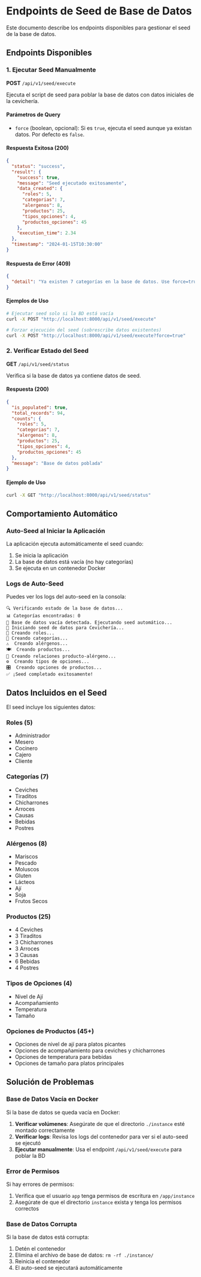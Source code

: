 # Endpoints de Seed de Base de Datos

Este documento describe los endpoints disponibles para gestionar el seed de la base de datos.

## Endpoints Disponibles

### 1. Ejecutar Seed Manualmente

**POST** `/api/v1/seed/execute`

Ejecuta el script de seed para poblar la base de datos con datos iniciales de la cevichería.

#### Parámetros de Query

- `force` (boolean, opcional): Si es `true`, ejecuta el seed aunque ya existan datos. Por defecto es `false`.

#### Respuesta Exitosa (200)

```json
{
  "status": "success",
  "result": {
    "success": true,
    "message": "Seed ejecutado exitosamente",
    "data_created": {
      "roles": 5,
      "categorias": 7,
      "alergenos": 8,
      "productos": 25,
      "tipos_opciones": 4,
      "productos_opciones": 45
    },
    "execution_time": 2.34
  },
  "timestamp": "2024-01-15T10:30:00"
}
```

#### Respuesta de Error (409)

```json
{
  "detail": "Ya existen 7 categorías en la base de datos. Use force=true para sobrescribir."
}
```

#### Ejemplos de Uso

```bash
# Ejecutar seed solo si la BD está vacía
curl -X POST "http://localhost:8000/api/v1/seed/execute"

# Forzar ejecución del seed (sobrescribe datos existentes)
curl -X POST "http://localhost:8000/api/v1/seed/execute?force=true"
```

### 2. Verificar Estado del Seed

**GET** `/api/v1/seed/status`

Verifica si la base de datos ya contiene datos de seed.

#### Respuesta (200)

```json
{
  "is_populated": true,
  "total_records": 94,
  "counts": {
    "roles": 5,
    "categorias": 7,
    "alergenos": 8,
    "productos": 25,
    "tipos_opciones": 4,
    "productos_opciones": 45
  },
  "message": "Base de datos poblada"
}
```

#### Ejemplo de Uso

```bash
curl -X GET "http://localhost:8000/api/v1/seed/status"
```

## Comportamiento Automático

### Auto-Seed al Iniciar la Aplicación

La aplicación ejecuta automáticamente el seed cuando:

1. Se inicia la aplicación
2. La base de datos está vacía (no hay categorías)
3. Se ejecuta en un contenedor Docker

### Logs de Auto-Seed

Puedes ver los logs del auto-seed en la consola:

```
🔍 Verificando estado de la base de datos...
📊 Categorías encontradas: 0
🌱 Base de datos vacía detectada. Ejecutando seed automático...
🌊 Iniciando seed de datos para Cevichería...
👥 Creando roles...
📂 Creando categorías...
⚠️  Creando alérgenos...
🍽️  Creando productos...
🔗 Creando relaciones producto-alérgeno...
⚙️  Creando tipos de opciones...
🎛️  Creando opciones de productos...
✅ ¡Seed completado exitosamente!
```

## Datos Incluidos en el Seed

El seed incluye los siguientes datos:

### Roles (5)
- Administrador
- Mesero
- Cocinero
- Cajero
- Cliente

### Categorías (7)
- Ceviches
- Tiraditos
- Chicharrones
- Arroces
- Causas
- Bebidas
- Postres

### Alérgenos (8)
- Mariscos
- Pescado
- Moluscos
- Gluten
- Lácteos
- Ají
- Soja
- Frutos Secos

### Productos (25)
- 4 Ceviches
- 3 Tiraditos
- 3 Chicharrones
- 3 Arroces
- 3 Causas
- 6 Bebidas
- 4 Postres

### Tipos de Opciones (4)
- Nivel de Ají
- Acompañamiento
- Temperatura
- Tamaño

### Opciones de Productos (45+)
- Opciones de nivel de ají para platos picantes
- Opciones de acompañamiento para ceviches y chicharrones
- Opciones de temperatura para bebidas
- Opciones de tamaño para platos principales

## Solución de Problemas

### Base de Datos Vacía en Docker

Si la base de datos se queda vacía en Docker:

1. **Verificar volúmenes**: Asegúrate de que el directorio `./instance` esté montado correctamente
2. **Verificar logs**: Revisa los logs del contenedor para ver si el auto-seed se ejecutó
3. **Ejecutar manualmente**: Usa el endpoint `/api/v1/seed/execute` para poblar la BD

### Error de Permisos

Si hay errores de permisos:

1. Verifica que el usuario `app` tenga permisos de escritura en `/app/instance`
2. Asegúrate de que el directorio `instance` exista y tenga los permisos correctos

### Base de Datos Corrupta

Si la base de datos está corrupta:

1. Detén el contenedor
2. Elimina el archivo de base de datos: `rm -rf ./instance/`
3. Reinicia el contenedor
4. El auto-seed se ejecutará automáticamente
